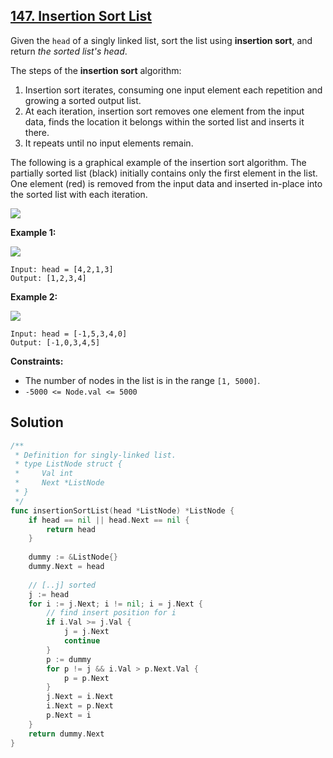 ## [147. Insertion Sort List](https://leetcode.com/problems/insertion-sort-list/)


Given the `head` of a singly linked list, sort the list using **insertion sort**, and return _the sorted list's head_.

The steps of the **insertion sort** algorithm:

1.  Insertion sort iterates, consuming one input element each repetition and growing a sorted output list.
2.  At each iteration, insertion sort removes one element from the input data, finds the location it belongs within the sorted list and inserts it there.
3.  It repeats until no input elements remain.

The following is a graphical example of the insertion sort algorithm. The partially sorted list (black) initially contains only the first element in the list. One element (red) is removed from the input data and inserted in-place into the sorted list with each iteration.

![](https://upload.wikimedia.org/wikipedia/commons/0/0f/Insertion-sort-example-300px.gif)

**Example 1:**

![](https://assets.leetcode.com/uploads/2021/03/04/sort1linked-list.jpg)

```
Input: head = [4,2,1,3]
Output: [1,2,3,4]
```

**Example 2:**

![](https://assets.leetcode.com/uploads/2021/03/04/sort2linked-list.jpg)

```
Input: head = [-1,5,3,4,0]
Output: [-1,0,3,4,5]
```

**Constraints:**

*   The number of nodes in the list is in the range `[1, 5000]`.
*   `-5000 <= Node.val <= 5000`



## Solution

```go
/**
 * Definition for singly-linked list.
 * type ListNode struct {
 *     Val int
 *     Next *ListNode
 * }
 */
func insertionSortList(head *ListNode) *ListNode {
    if head == nil || head.Next == nil {
        return head
    }
    
    dummy := &ListNode{}
    dummy.Next = head
    
    // [..j] sorted
    j := head
    for i := j.Next; i != nil; i = j.Next {
        // find insert position for i
        if i.Val >= j.Val {
            j = j.Next
            continue
        }
        p := dummy
        for p != j && i.Val > p.Next.Val {
            p = p.Next
        }
        j.Next = i.Next
        i.Next = p.Next
        p.Next = i
    }
    return dummy.Next
}
```